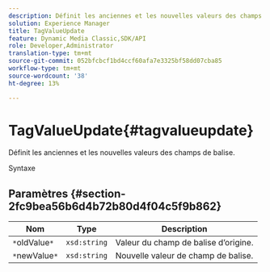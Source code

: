 ```yaml
---
description: Définit les anciennes et les nouvelles valeurs des champs de balise.
solution: Experience Manager
title: TagValueUpdate
feature: Dynamic Media Classic,SDK/API
role: Developer,Administrator
translation-type: tm+mt
source-git-commit: 052bfcbcf1bd4ccf60afa7e3325bf58dd07cba85
workflow-type: tm+mt
source-wordcount: '38'
ht-degree: 13%

---
```



# TagValueUpdate{#tagvalueupdate}

Définit les anciennes et les nouvelles valeurs des champs de balise.

Syntaxe

## Paramètres {#section-2fc9bea56b6d4b72b80d4f04c5f9b862}

| Nom | Type | Description |
|---|---|---|
| `*`oldValue`*` | `xsd:string` | Valeur du champ de balise d’origine. |
| `*`newValue`*` | `xsd:string` | Nouvelle valeur de champ de balise. |


